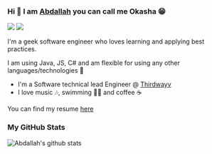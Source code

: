 
### Hi 👋  I am [Abdallah](https://www.linkedin.com/in/abdallah-okasha/ "https://www.linkedin.com/in/abdallah-okasha/") you can call me Okasha 😁

<p>
    <a href="https://www.linkedin.com/in/abdallah-okasha/"><img src="https://img.shields.io/badge/linkedin-%230177B5?style=flat&logo=linkedin&logoColor=white"/></a>
    <a href="https://stackoverflow.com/users/5863487/abdallah-okasha?tab=profile"><img src="https://img.shields.io/badge/stackoverflow-%230177B5?logo=stackoverflow&logoColor=white""/></a>
</p>
  
I'm a geek software engineer who loves learning and applying best practices.

I am using Java, JS, C# and am flexible for using any other languages/technologies 🕺

- I'm a Software technical lead Engineer @ [Thirdwayv ](https://thirdwayv.com/)
- I love music 🎶, swimming 🏊‍♂️ and coffee ☕️

You can find my resume <a href="https://docs.google.com/document/d/1oFI_xzynY0uSAi7ch5F1mVcxV0upa_KpqYxTEokgCEU">here</a>

### My GitHub Stats
![Abdallah's github stats](https://github-readme-stats.vercel.app/api?username=abdallahokasha&show_icons=true)
